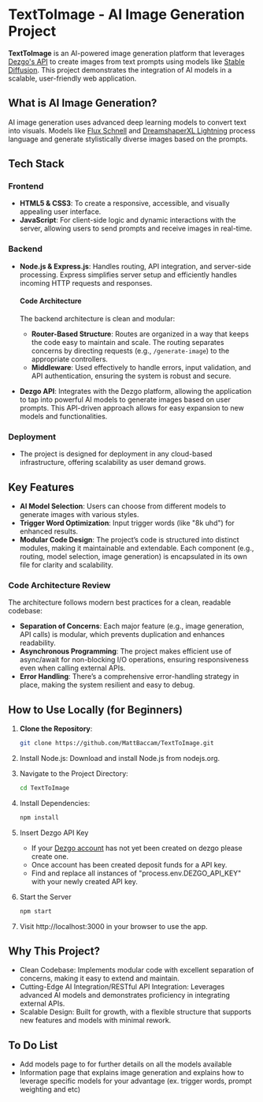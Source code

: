 # TextToImage - AI Image Generation Project

**TextToImage** is an AI-powered image generation platform that leverages [Dezgo's API](https://dev.dezgo.com/guides/models/) to create images from text prompts using models like [Stable Diffusion](https://dev.dezgo.com/guides/models/#models-stable-diffusion). This project demonstrates the integration of AI models in a scalable, user-friendly web application.

## What is AI Image Generation?

AI image generation uses advanced deep learning models to convert text into visuals. Models like [Flux Schnell](https://dezgo.com/model/flux_1_schnell) and [DreamshaperXL Lightning](https://dezgo.com/model/dreamshaperxl_lightning_1024px) process language and generate stylistically diverse images based on the prompts.

## Tech Stack

### Frontend
- **HTML5 & CSS3**: To create a responsive, accessible, and visually appealing user interface.
- **JavaScript**: For client-side logic and dynamic interactions with the server, allowing users to send prompts and receive images in real-time.

### Backend
- **Node.js & Express.js**: Handles routing, API integration, and server-side processing. Express simplifies server setup and efficiently handles incoming HTTP requests and responses.
  
  #### Code Architecture
  The backend architecture is clean and modular:
  - **Router-Based Structure**: Routes are organized in a way that keeps the code easy to maintain and scale. The routing separates concerns by directing requests (e.g., `/generate-image`) to the appropriate controllers.
  - **Middleware**: Used effectively to handle errors, input validation, and API authentication, ensuring the system is robust and secure.

- **Dezgo API**: Integrates with the Dezgo platform, allowing the application to tap into powerful AI models to generate images based on user prompts. This API-driven approach allows for easy expansion to new models and functionalities.

### Deployment
- The project is designed for deployment in any cloud-based infrastructure, offering scalability as user demand grows.

## Key Features

- **AI Model Selection**: Users can choose from different models to generate images with various styles.
- **Trigger Word Optimization**: Input trigger words (like "8k uhd") for enhanced results.
- **Modular Code Design**: The project’s code is structured into distinct modules, making it maintainable and extendable. Each component (e.g., routing, model selection, image generation) is encapsulated in its own file for clarity and scalability.

### Code Architecture Review
The architecture follows modern best practices for a clean, readable codebase:
- **Separation of Concerns**: Each major feature (e.g., image generation, API calls) is modular, which prevents duplication and enhances readability.
- **Asynchronous Programming**: The project makes efficient use of async/await for non-blocking I/O operations, ensuring responsiveness even when calling external APIs.
- **Error Handling**: There’s a comprehensive error-handling strategy in place, making the system resilient and easy to debug.

## How to Use Locally (for Beginners)

1. **Clone the Repository**:
   ```bash
   git clone https://github.com/MattBaccam/TextToImage.git
   
2. Install Node.js:
   Download and install Node.js from nodejs.org.

3. Navigate to the Project Directory:
   ```bash
   cd TextToImage

4. Install Dependencies:
   ```bash
   npm install

5. Insert Dezgo API Key
   - If your [Dezgo account](https://dezgo.com/account) has not yet been created on dezgo please create one.
   - Once account has been created deposit funds for a API key.
   - Find and replace all instances of "process.env.DEZGO_API_KEY" with your newly created API key.

6. Start the Server
   ```bash
   npm start

7. Visit http://localhost:3000 in your browser to use the app.

## Why This Project?
- Clean Codebase: Implements modular code with excellent separation of concerns, making it easy to extend and maintain.
- Cutting-Edge AI Integration/RESTful API Integration: Leverages advanced AI models and demonstrates proficiency in integrating external APIs. 
- Scalable Design: Built for growth, with a flexible structure that supports new features and models with minimal rework.


## To Do List
- Add models page to for further details on all the models available
- Information page that explains image generation and explains how to leverage specific models for your advantage
 (ex. trigger words, prompt weighting and etc) 
